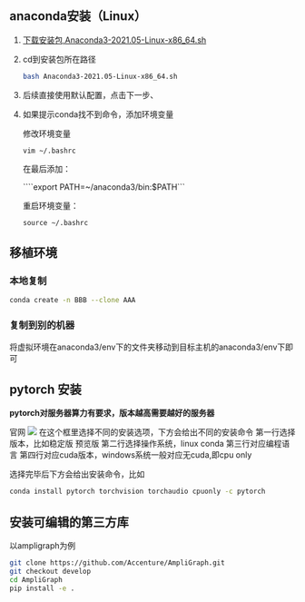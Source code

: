 ## anaconda安装（Linux）

1. <a href="https://repo.anaconda.com/archive/Anaconda3-2021.05-Linux-x86_64.sh">下载安装包,Anaconda3-2021.05-Linux-x86_64.sh</a>

2. cd到安装包所在路径

   ```bash
   bash Anaconda3-2021.05-Linux-x86_64.sh
   ```

3. 后续直接使用默认配置，点击下一步、

4. 如果提示conda找不到命令，添加环境变量

   修改环境变量

   ```vim ~/.bashrc```

   在最后添加：

   ````export PATH=~/anaconda3/bin:$PATH```

   

   重启环境变量：

   ```source ~/.bashrc```

   

## 移植环境 

### 本地复制

```bash
conda create -n BBB --clone AAA
```

### 复制到别的机器

  将虚拟环境在anaconda3/env下的文件夹移动到目标主机的anaconda3/env下即可



## pytorch 安装

**pytorch对服务器算力有要求，版本越高需要越好的服务器**

<a heaf="https://pytorch.org/get-started/locally/#windows-anaconda">官网</a>
<img src="https://github.com/modiman/modiman.github.io/blob/gh-pages/docs/_posts/imgs/%E5%BE%AE%E4%BF%A1%E5%9B%BE%E7%89%87_20220113144431.png?raw=true"/>
在这个框里选择不同的安装选项，下方会给出不同的安装命令
第一行选择版本，比如稳定版 预览版
第二行选择操作系统，linux conda 
第三行对应编程语言
第四行对应cuda版本，windows系统一般对应无cuda,即cpu only

选择完毕后下方会给出安装命令，比如
```bash
conda install pytorch torchvision torchaudio cpuonly -c pytorch
```
## 安装可编辑的第三方库

以ampligraph为例

```bash
git clone https://github.com/Accenture/AmpliGraph.git
git checkout develop
cd AmpliGraph
pip install -e .
```

